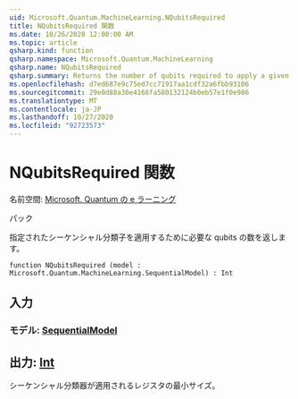 ```yaml
---
uid: Microsoft.Quantum.MachineLearning.NQubitsRequired
title: NQubitsRequired 関数
ms.date: 10/26/2020 12:00:00 AM
ms.topic: article
qsharp.kind: function
qsharp.namespace: Microsoft.Quantum.MachineLearning
qsharp.name: NQubitsRequired
qsharp.summary: Returns the number of qubits required to apply a given sequential classifier.
ms.openlocfilehash: d7ed687e9c75ed7cc71917aa1cdf32a6fbb93106
ms.sourcegitcommit: 29e0d88a30e4166fa580132124b0eb57e1f0e986
ms.translationtype: MT
ms.contentlocale: ja-JP
ms.lasthandoff: 10/27/2020
ms.locfileid: "92723573"
---
```

# <a name="nqubitsrequired-function"></a>NQubitsRequired 関数

名前空間: [Microsoft. Quantum の e ラーニング](xref:Microsoft.Quantum.MachineLearning)

パック [](https://nuget.org/packages/)


指定されたシーケンシャル分類子を適用するために必要な qubits の数を返します。

```qsharp
function NQubitsRequired (model : Microsoft.Quantum.MachineLearning.SequentialModel) : Int
```


## <a name="input"></a>入力

### <a name="model--sequentialmodel"></a>モデル: [SequentialModel](xref:Microsoft.Quantum.MachineLearning.SequentialModel)





## <a name="output--int"></a>出力: [Int](xref:microsoft.quantum.lang-ref.int)

シーケンシャル分類器が適用されるレジスタの最小サイズ。